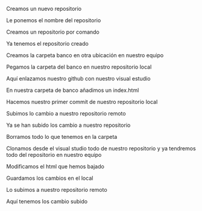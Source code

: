 
Creamos un nuevo repositorio












Le ponemos el nombre del repositorio






























Creamos un repositorio por comando

 


Ya tenemos el repositorio creado






Creamos la carpeta banco en otra ubicación en nuestro equipo


















Pegamos la carpeta del banco en nuestro repositorio local
























Aquí enlazamos nuestro github con nuestro visual estudio











En nuestra carpeta de banco añadimos un index.html 





Hacemos nuestro primer commit de nuestro repositorio local




Subimos lo cambio a nuestro repositorio remoto






Ya se han subido los cambio a nuestro repositorio








Borramos todo lo que tenemos en la carpeta








Clonamos desde el visual studio todo de nuestro repositorio y ya tendremos todo del repositorio en nuestro equipo












Modificamos el html que hemos bajado







Guardamos los cambios en el local










Lo subimos a nuestro repositorio remoto













Aquí tenemos los cambio subido



